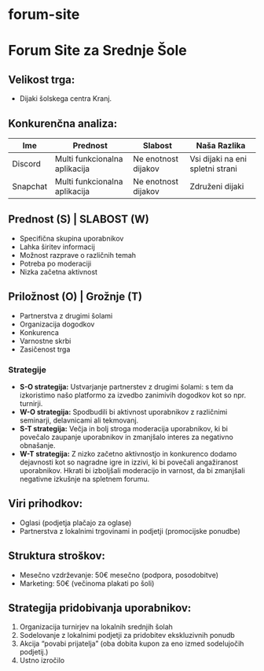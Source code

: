 # forum-site
# Forum Site za Srednje Šole

## Velikost trga:
- Dijaki šolskega centra Kranj.

## Konkurenčna analiza:

| Ime      | Prednost                        | Slabost                | Naša Razlika                     |
|----------|----------------------------------|------------------------|----------------------------------|
| Discord  | Multi funkcionalna aplikacija    | Ne enotnost dijakov    | Vsi dijaki na eni spletni strani |
| Snapchat | Multi funkcionalna aplikacija    | Ne enotnost dijakov    | Združeni dijaki                  |

## Prednost (S) | SLABOST (W)
- Specifična skupina uporabnikov
- Lahka širitev informacij
- Možnost razprave o različnih temah
- Potreba po moderaciji
- Nizka začetna aktivnost

## Priložnost (O) | Grožnje (T)
- Partnerstva z drugimi šolami
- Organizacija dogodkov
- Konkurenca
- Varnostne skrbi
- Zasičenost trga

### Strategije
- **S-O strategija:** Ustvarjanje partnerstev z drugimi šolami: s tem da izkoristimo našo platformo za izvedbo zanimivih dogodkov kot so npr. turnirji.
- **W-O strategija:** Spodbudili bi aktivnost uporabnikov z različnimi seminarji, delavnicami ali tekmovanj.
- **S-T strategija:** Večja in bolj stroga moderacija uporabnikov, ki bi povečalo zaupanje uporabnikov in zmanjšalo interes za negativno obnašanje.
- **W-T strategija:** Z nizko začetno aktivnostjo in konkurenco dodamo dejavnosti kot so nagradne igre in izzivi, ki bi povečali angažiranost uporabnikov. Hkrati bi izboljšali moderacijo in varnost, da bi zmanjšali negativne izkušnje na spletnem forumu.

## Viri prihodkov:
- Oglasi (podjetja plačajo za oglase)     
- Partnerstva z lokalnimi trgovinami in podjetji (promocijske ponudbe)

## Struktura stroškov:
- Mesečno vzdrževanje: 50€ mesečno (podpora, posodobitve)
- Marketing: 50€ (večinoma plakati po šoli)

## Strategija pridobivanja uporabnikov:
1. Organizacija turnirjev na lokalnih srednjih šolah
2. Sodelovanje z lokalnimi podjetji za pridobitev ekskluzivnih ponudb
3. Akcija “povabi prijatelja” (oba dobita kupon za eno izmed sodelujočih podjetij.)
4. Ustno izročilo
